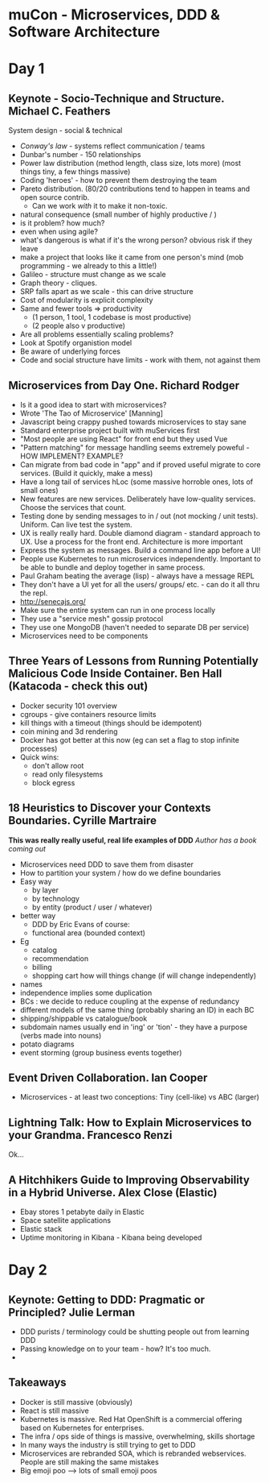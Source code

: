 
muCon - Microservices, DDD & Software Architecture
==================================================

Day 1
=====

Keynote - Socio-Technique and Structure.
Michael C. Feathers
------------------------------------------------------------

System design - social & technical

- *Conway's law* - systems reflect communication / teams
- Dunbar's number - 150 relationships
- Power law distribution (method length, class size, lots more) (most things tiny, a few things massive)
- Coding 'heroes' - how to prevent them destroying the team 
- Pareto distribution. (80/20 contributions tend to happen in teams and open source contrib.
  - Can we work *with* it to make it non-toxic.
 - natural consequence (small number of highly productive / )
 - is it problem? how much?
 - even when using agile? 
 - what's dangerous is what if it's the wrong person? obvious risk if they leave
 - make a project that looks like it came from one person's mind (mob programming - we already to this a little!) 
- Galileo - structure must change as we scale
- Graph theory - cliques.
- SRP falls apart as we scale - this can drive structure
- Cost of modularity is explicit complexity
- Same and fewer tools => productivity
  - (1 person, 1 tool, 1 codebase is most productive)
  - (2 people also v productive)
- Are all problems essentially scaling problems?
- Look at Spotify organistion model
- Be aware of underlying forces
- Code and social structure have limits - work with them, not against them

Microservices from Day One.
Richard Rodger
------------------------------------------
- Is it a good idea to start with microservices?
- Wrote 'The Tao of Microservice' [Manning]
- Javascript being crappy pushed towards microservices to stay sane
- Standard enterprise project built with muServices first
- "Most people are using React" for front end but they used Vue
- "Pattern matching" for message handling seems extremely poweful - HOW IMPLEMENT? EXAMPLE?
- Can migrate from bad code in "app" and if proved useful migrate to core services. (Build it quickly, make a mess)
- Have a long tail of services hLoc (some massive horroble ones, lots of small ones)
- New features are new services. Deliberately have low-quality services. Choose the services that count. 
- Testing done by sending messages to in / out (not mocking / unit tests). Uniform. Can live test the system. 
- UX is really really hard. Double diamond diagram - standard approach to UX. Use a process for the front end. Architecture is more important 
- Express the system as messages. Build a command line app before a UI!
- People use Kubernetes to run microservices independently. Important to be able to bundle and deploy together in same process.
- Paul Graham beating the average (lisp) - always have a message REPL
- They don't have a UI yet for all the users/ groups/ etc. - can do it all thru the repl.
- http://senecajs.org/ 
- Make sure the entire system can run in one process locally
- They use a "service mesh" gossip protocol
- They use one MongoDB (haven't needed to separate DB per service)
- Microservices need to be components

Three Years of Lessons from Running Potentially Malicious Code Inside Container.
Ben Hall (Katacoda - check this out)
--------------------------------------------------------------------------------
- Docker security 101 overview
- cgroups - give containers resource limits
- kill things with a timeout (things should be idempotent)
- coin mining and 3d rendering
- Docker has got better at this now (eg can set a flag to stop infinite processes)
- Quick wins:
  - don't allow root
  - read only filesystems
  - block egress

18 Heuristics to Discover your Contexts Boundaries.
Cyrille Martraire
---------------------------------------------------
**This was really really useful, real life examples of DDD**
*Author has a book coming out*

- Microservices need DDD to save them from disaster
- How to partition your system / how do we define boundaries 
- Easy way
  - by layer
  - by technology
  - by entity (product / user / whatever)
- better way
  - DDD by Eric Evans of course:
  - functional area (bounded context)
 - Eg
   - catalog
   - recommendation
   - billing
   - shopping cart
how will things change (if will change independently)
- names
- independence implies some duplication
- BCs : we decide to reduce coupling at the expense of redundancy
- different models of the same thing (probably sharing an ID) in each BC
- shipping/shippable vs catalogue/book
- subdomain names usually end in 'ing' or 'tion' - they have a purpose (verbs made into nouns)
- potato diagrams
- event storming (group business events together)

Event Driven Collaboration.
Ian Cooper
--------------------------
- Microservices - at least two conceptions: Tiny (cell-like) vs ABC (larger)

Lightning Talk: How to Explain Microservices to your Grandma.
Francesco Renzi
-------------------------------------------------------------
Ok...

A Hitchhikers Guide to Improving Observability in a Hybrid Universe.
Alex Close (Elastic)
--------------------------------------------------------------------
- Ebay stores 1 petabyte daily in Elastic
- Space satellite applications
- Elastic stack
- Uptime monitoring in Kibana - Kibana being developed

Day 2
=====

Keynote: Getting to DDD: Pragmatic or Principled?
Julie Lerman
-------------------------------------------------
- DDD purists / terminology could be shutting people out from learning DDD
- Passing knowledge on to your team - how? It's too much. 
- 

Takeaways
---------
- Docker is still massive (obviously)
- React is still massive
- Kubernetes is massive. Red Hat OpenShift is a commercial offering based on Kubernetes for enterprises.
- The infra / ops side of things is massive, overwhelming, skills shortage 
- In many ways the industry is still trying to get to DDD
- Microservices are rebranded SOA, which is rebranded webservices. People are still making the same mistakes
- Big emoji poo --> lots of small emoji poos
